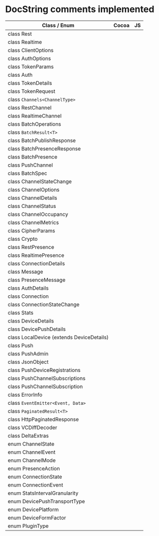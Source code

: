 # DocString comments implemented

| Class / Enum | Cocoa | JS |
|---|---|---|
| class Rest |||
| class Realtime |||
| class ClientOptions |||
| class AuthOptions |||
| class TokenParams |||
| class Auth |||
| class TokenDetails |||
| class TokenRequest |||
| class `Channels<ChannelType>` |||
| class RestChannel |||
| class RealtimeChannel |||
| class BatchOperations |||
| class `BatchResult<T>` |||
| class BatchPublishResponse |||
| class BatchPresenceResponse |||
| class BatchPresence |||
| class PushChannel |||
| class BatchSpec |||
| class ChannelStateChange |||
| class ChannelOptions |||
| class ChannelDetails |||
| class ChannelStatus |||
| class ChannelOccupancy |||
| class ChannelMetrics |||
| class CipherParams |||
| class Crypto |||
| class RestPresence |||
| class RealtimePresence |||
| class ConnectionDetails |||
| class Message |||
| class PresenceMessage |||
| class AuthDetails |||
| class Connection |||
| class ConnectionStateChange |||
| class Stats |||
| class DeviceDetails |||
| class DevicePushDetails |||
| class LocalDevice (extends DeviceDetails) |||
| class Push |||
| class PushAdmin |||
| class JsonObject |||
| class PushDeviceRegistrations |||
| class PushChannelSubscriptions |||
| class PushChannelSubscription |||
| class ErrorInfo |||
| class `EventEmitter<Event, Data>` |||
| class `PaginatedResult<T>` |||
| class HttpPaginatedResponse |||
| class VCDiffDecoder |||
| class DeltaExtras |||
| enum ChannelState |||
| enum ChannelEvent |||
| enum ChannelMode |||
| enum PresenceAction |||
| enum ConnectionState |||
| enum ConnectionEvent |||
| enum StatsIntervalGranularity |||
| enum DevicePushTransportType |||
| enum DevicePlatform |||
| enum DeviceFormFactor |||
| enum PluginType |||